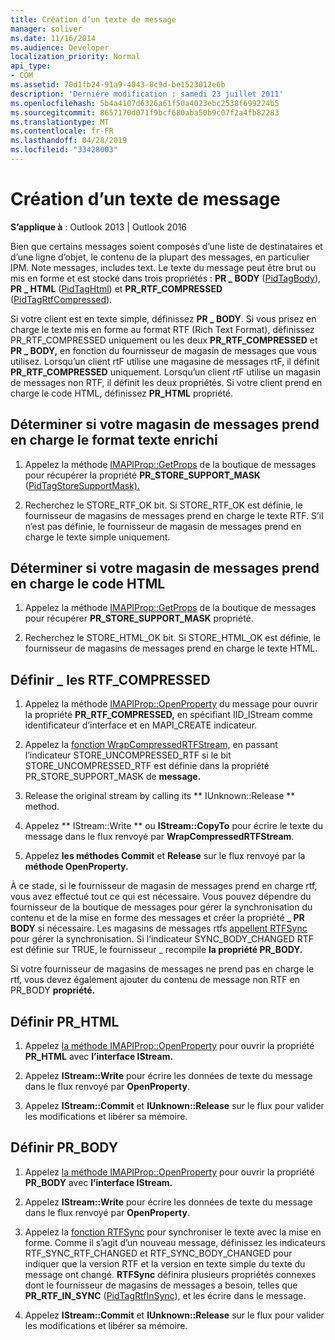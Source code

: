 ```yaml
---
title: Création d’un texte de message
manager: soliver
ms.date: 11/16/2014
ms.audience: Developer
localization_priority: Normal
api_type:
- COM
ms.assetid: 70d1fb24-91a9-4043-8c9d-be1523012e6b
description: 'Derniére modification : samedi 23 juillet 2011'
ms.openlocfilehash: 5b4a4107d6326a61f50a4023ebc2538f699224b5
ms.sourcegitcommit: 8657170d071f9bcf680aba50b9c07f2a4fb82283
ms.translationtype: MT
ms.contentlocale: fr-FR
ms.lasthandoff: 04/28/2019
ms.locfileid: "33428003"
---
```

# <a name="creating-message-text"></a>Création d’un texte de message

**S’applique à** : Outlook 2013 | Outlook 2016 
  
Bien que certains messages soient composés d’une liste de destinataires et d’une ligne d’objet, le contenu de la plupart des messages, en particulier IPM. Note messages, includes text. Le texte du message peut être brut ou mis en forme et est stocké dans trois propriétés : **PR \_ BODY** ([PidTagBody](pidtagbody-canonical-property.md)), **PR \_ HTML** ([PidTagHtml](pidtaghtml-canonical-property.md)) et **PR_RTF_COMPRESSED** ([PidTagRtfCompressed](pidtagrtfcompressed-canonical-property.md)). 

Si votre client est en texte simple, définissez **PR \_ BODY**. Si vous prisez en charge le texte mis  en forme au format RTF (Rich Text Format), définissez PR_RTF_COMPRESSED uniquement ou les deux **PR_RTF_COMPRESSED** et **PR \_ BODY,** en fonction du fournisseur de magasin de messages que vous utilisez. Lorsqu’un client rtF utilise une magasine de messages rtF, il définit **PR_RTF_COMPRESSED** uniquement. Lorsqu’un client rtF utilise un magasin de messages non RTF, il définit les deux propriétés. Si votre client prend en charge le code HTML, définissez **PR_HTML** propriété. 
  
## <a name="determine-whether-your-message-store-supports-rich-text-format"></a>Déterminer si votre magasin de messages prend en charge le format texte enrichi
  
1. Appelez la méthode [IMAPIProp::GetProps](imapiprop-getprops.md) de la boutique de messages pour récupérer la propriété **PR_STORE_SUPPORT_MASK** ([PidTagStoreSupportMask).](pidtagstoresupportmask-canonical-property.md)
    
2. Recherchez le STORE_RTF_OK bit. Si STORE_RTF_OK est définie, le fournisseur de magasins de messages prend en charge le texte RTF. S’il n’est pas définie, le fournisseur de magasin de messages prend en charge le texte simple uniquement.
    
## <a name="determine-whether-your-message-store-supports-html"></a>Déterminer si votre magasin de messages prend en charge le code HTML
  
1. Appelez la méthode [IMAPIProp::GetProps](imapiprop-getprops.md) de la boutique de messages pour récupérer **PR_STORE_SUPPORT_MASK** propriété. 
    
2. Recherchez le STORE_HTML_OK bit. Si STORE_HTML_OK est définie, le fournisseur de magasins de messages prend en charge le texte HTML. 
    
## <a name="set-pr_rtf_compressed"></a>Définir \_ les RTF_COMPRESSED
  
1. Appelez la méthode [IMAPIProp::OpenProperty](imapiprop-openproperty.md) du message pour ouvrir la propriété **PR_RTF_COMPRESSED,** en spécifiant IID_IStream comme identificateur d’interface et en MAPI_CREATE indicateur. 
    
2. Appelez la [fonction WrapCompressedRTFStream,](wrapcompressedrtfstream.md) en passant l’indicateur STORE_UNCOMPRESSED_RTF si le bit STORE_UNCOMPRESSED_RTF est définie dans la propriété PR_STORE_SUPPORT_MASK de **message.** 
    
3. Release the original stream by calling its ** IUnknown::Release ** method. 
    
4. Appelez ** IStream::Write ** ou **IStream::CopyTo** pour écrire le texte du message dans le flux renvoyé par **WrapCompressedRTFStream**.
    
5. Appelez **les méthodes Commit** et **Release** sur le flux renvoyé par la **méthode OpenProperty.** 
    
À ce stade, si le fournisseur de magasin de messages prend en charge rtf, vous avez effectué tout ce qui est nécessaire. Vous pouvez dépendre du fournisseur de la boutique de messages pour gérer la synchronisation du contenu et de la mise en forme des messages et créer la propriété **\_ PR BODY** si nécessaire. Les magasins de messages rtfs [appellent RTFSync](rtfsync.md) pour gérer la synchronisation. Si l’indicateur SYNC_BODY_CHANGED RTF est définie sur TRUE, le fournisseur \_ recompile **la propriété PR_BODY.** 
  
Si votre fournisseur de magasins de messages ne prend pas en charge le rtf, vous devez également ajouter du contenu de message non RTF en PR_BODY **propriété.** 
  
## <a name="set-pr_html"></a>Définir PR_HTML
  
1. Appelez [la méthode IMAPIProp::OpenProperty](imapiprop-openproperty.md) pour ouvrir la propriété **PR_HTML** avec **l’interface IStream.** 
    
2. Appelez **IStream::Write** pour écrire les données de texte du message dans le flux renvoyé par **OpenProperty**. 
    
3. Appelez **IStream::Commit** et **IUnknown::Release** sur le flux pour valider les modifications et libérer sa mémoire. 
    
## <a name="set-pr_body"></a>Définir PR_BODY
  
1. Appelez [la méthode IMAPIProp::OpenProperty](imapiprop-openproperty.md) pour ouvrir la propriété **PR_BODY** avec **l’interface IStream.** 
    
2. Appelez **IStream::Write** pour écrire les données de texte du message dans le flux renvoyé par **OpenProperty**. 
    
3. Appelez la [fonction RTFSync](rtfsync.md) pour synchroniser le texte avec la mise en forme. Comme il s’agit d’un nouveau message, définissez les indicateurs RTF_SYNC_RTF_CHANGED et RTF_SYNC_BODY_CHANGED pour indiquer que la version RTF et la version en texte simple du texte du message ont changé. **RTFSync** définira plusieurs propriétés connexes dont le fournisseur de magasins de messages a besoin, telles que **PR_RTF_IN_SYNC** ([PidTagRtfInSync](pidtagrtfinsync-canonical-property.md)), et les écrire dans le message.
    
4. Appelez **IStream::Commit** et **IUnknown::Release** sur le flux pour valider les modifications et libérer sa mémoire. 
    

